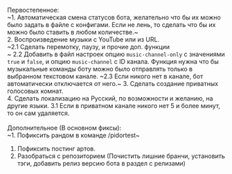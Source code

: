 Первостепенное:<br>
~1. Автоматическая смена статусов бота, желательно что бы их можно было задать в файле с конфигами. Если не лень, то сделать что бы их можно было ставить в любом количестве.~<br>
2. Воспроизведение музыки с YouTube или из URL.<br>
~2.1 Сделать перемотку, паузу, и прочие доп. функции<br>~
2.2 Добавить в файл настроек опцию `music-channel-only` с значениями `true` и `false`, и опцию `music-channel` с ID канала.
Функция нужна что бы музыкальные команды боту можно было отправлять только в выбранном текстовом канале.
~2.3 Если никого нет в канале, бот автоматически отключается от него.~
3. Сделать создание приватных голосовых комнат.<br>
4. Сделать локализацию на Русский, по возможности и желанию, на другие языки.
3.1 Если в приватном канале никого нет 5 и более минут, то он сам удаляется.
<br><br>
Дополнительное (В основном фиксы):<br>
~1. Пофиксить рандом в команде /pidortest~<br>
1. Пофиксить постинг артов.<br>
2. Разобраться с репозиторием (Почистить лишние бранчи, установить тэги, добавить релиз версию бота в раздел с релизами)